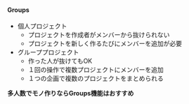 #### Groups

- 個人プロジェクト
  - プロジェクトを作成者がメンバーから抜けられない
  - プロジェクトを新しく作るたびにメンバーを追加が必要
- グループプロジェクト
  - 作った人が抜けてもOK
  - １回の操作で複数プロジェクトにメンバーを追加
  - １つの企画で複数のプロジェクトをまとめられる
<!-- -->  

**多人数でモノ作りならGroups機能はおすすめ**
